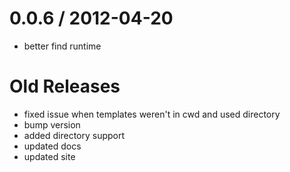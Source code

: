 
0.0.6 / 2012-04-20 
==================

  * better find runtime

Old Releases
============
  * fixed issue when templates weren't in cwd and used directory
  * bump version
  * added directory support
  * updated docs
  * updated site
